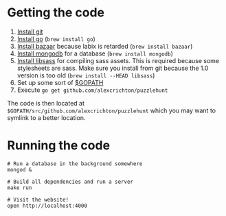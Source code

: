# Getting the code

1. [Install git](http://git-scm.com/downloads)
2. [Install go](http://golang.org/doc/install) (`brew install go`)
3. [Install bazaar](http://wiki.bazaar.canonical.com/Download) because labix is
   retarded (`brew install bazaar`)
4. [Install mongodb](http://www.mongodb.org/downloads) for a database (`brew
   install mongodb`)
5. [Install libsass](https://github.com/hcatlin/libsass) for compiling sass
   assets. This is required because some stylesheets are sass. Make sure you
   install from git because the 1.0 version is too old (`brew install --HEAD
   libsass`)
6. Set up some sort of
   [$GOPATH](http://golang.org/cmd/go/#hdr-GOPATH_environment_variable)
7. Execute `go get github.com/alexcrichton/puzzlehunt`

The code is then located at `$GOPATH/src/github.com/alexcrichton/puzzlehunt`
which you may want to symlink to a better location.

# Running the code

```
# Run a database in the background somewhere
mongod &

# Build all dependencies and run a server
make run

# Visit the website!
open http://localhost:4000
```
